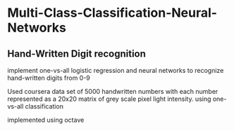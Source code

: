 # Multi-Class-Classification-Neural-Networks
## Hand-Written Digit recognition
implement one-vs-all logistic regression and neural
networks to recognize hand-written digits from 0-9

Used coursera data set of 5000 handwritten numbers with each number represented as a 20x20 matrix of grey scale pixel light intensity. using one-vs-all classification

implemented using octave
